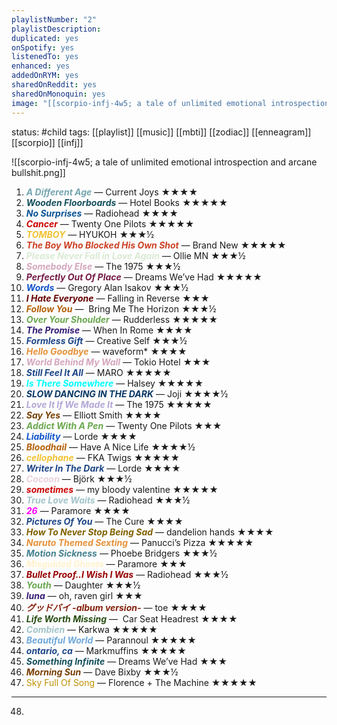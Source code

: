 ```yaml
---
playlistNumber: "2"
playlistDescription:
duplicated: yes
onSpotify: yes
listenedTo: yes
enhanced: yes
addedOnRYM: yes
sharedOnReddit: yes
sharedOnMonoquin: yes
image: "[[scorpio-infj-4w5; a tale of unlimited emotional introspection and arcane bullshit.png]]"
---
```


status: #child 
tags: [[playlist]] [[music]] [[mbti]] [[zodiac]] [[enneagram]] [[scorpio]] [[infj]]

![[scorpio-infj-4w5; a tale of unlimited emotional introspection and arcane bullshit.png]]
1. <span style="color:#76a5af"><b><i>A Different Age</b></i></span> — Current Joys ★★★★
2. <span style="color:#134f5c"><b><i>Wooden Floorboards</b></i></span> — Hotel Books ★★★★★
3. <span style="color:#0b5394"><b><i>No Surprises</i></b></span> — Radiohead ★★★★
4. <span style="color:#cc0000"><b><i>Cancer</i></b></span> — Twenty One Pilots ★★★★★
5. <span style="color:#f1c232"><b><i>TOMBOY</b></i></span> — HYUKOH ★★★½
6. <span style="color:#cc4125"><b><i>The Boy Who Blocked His Own Shot</i></b></span> — Brand New ★★★★★
7. <span style="color:#d9ead3"><b><i>Please Never Fall in Love Again</b></i></span> — Ollie MN ★★★½
8. <span style="color:#d5a6bd"><b><i>Somebody Else</i></b></span> — The 1975 ★★★½
9. <span style="color:#741b47"><b><i>Perfectly Out Of Place</i></b></span> — Dreams We’ve Had ★★★★★
10. <span style="color:#1155cc"><b><i>Words</i></b></span> — Gregory Alan Isakov ★★★½
11. <span style="color:#660000"><b><i>I Hate Everyone</i></b></span> — Falling in Reverse ★★★
12. <span style="color:#b45f06"><b><i>Follow You</i></b></span> —  Bring Me The Horizon ★★★½
13. <span style="color:#6aa84f"><b><i>Over Your Shoulder</i></b></span> — Rudderless ★★★★★
14. <span style="color:#351c75"><b><i>The Promise</i></b></span> — When In Rome ★★★★
15. <span style="color:#1c4587"><b><i>Formless Gift</i></b></span> — Creative Self ★★★½
16. <span style="color:#e69138"><b><i>Hello Goodbye</i></b></span> — waveform* ★★★★
17. <span style="color:#d5a6bd"><b><i>World Behind My Wall</i></b></span> — Tokio Hotel ★★★
18. <span style="color:#1c4587"><b><i>Still Feel It All</b></i></span> — MARO ★★★★★
19. <span style="color:#00ffff"><b><i>Is There Somewhere</b></i></span> — Halsey ★★★★★
20. <span style="color:#073763"><b><i>SLOW DANCING IN THE DARK</i></b></span> — Joji ★★★★½
21. <span style="color:#b4a7d6"><b><i>Love It If We Made It</b></i></span> — The 1975 ★★★★★
22. <span style="color:#783f04"><b><i>Say Yes</i></b></span> — Elliott Smith ★★★★
23. <span style="color:#6aa84f"><b><i>Addict With A Pen</i></b></span> — Twenty One Pilots ★★★
24. <span style="color:#1155cc"><b><i>Liability</b></i></span> — Lorde ★★★★
25. <span style="color:#b45f06"><b><i>Bloodhail</b></i> </span>— Have A Nice Life ★★★★½
26. <span style="color:#f1c232"><b><i>cellophane</b></i> </span>— FKA Twigs ★★★★★
27. <span style="color:#1c4587"><b><i>Writer In The Dark</b></i></span> — Lorde ★★★★
28. <span style="color:#ead1dc"><b><i>Cocoon</b></i></span> — Björk ★★★½
29. <span style="color:#cc0000"><b><i>sometimes</b></i></span> — my bloody valentine ★★★★★
30. <span style="color:#a2c4c9"><b><i>True Love Waits</b></i></span> — Radiohead ★★★½
31. <span style="color:#ff00ff"><b><i>26</i></b></span> — Paramore ★★★★
32. <span style="color:#1c4587"><b><i>Pictures Of You</i></b></span> — The Cure ★★★★
33. <span style="color:#7f6000"><b><i>How To Never Stop Being Sad</i></b></span> — dandelion hands ★★★★
34. <span style="color:#e69138"><b><i>Naruto Themed Sexting</b></i></span> — Panucci’s Pizza ★★★★★
35. <span style="color:#45818e"><b><i>Motion Sickness</i></b></span> — Phoebe Bridgers ★★★½
36. <span style="color:#fff2cc"><b><i>Misguided Ghosts</i></b> </span>— Paramore ★★★
37. <span style="color:#980000"><b><i>Bullet Proof..I Wish I Was</i></b></span> — Radiohead ★★★½
38. <span style="color:#6aa84f"><b><i>Youth</i></b></span> — Daughter ★★★½
39. <span style="color:#351c75"><b><i>luna</i></b></span> — oh, raven girl ★★★
40. <span style="color:#85200c"><b><i>グッドバイ -album version-</b></i></span> — toe ★★★★
41. <span style="color:#274e13"><b><i>Life Worth Missing</i></b></span> —  Car Seat Headrest ★★★★
42. <span style="color:#a2c4c9"><b><i>Combien</i></b></span> — Karkwa ★★★★★
43. <span style="color:#6fa8dc"><b><i>Beautiful World</i></b></span> — Parannoul ★★★★★
44. <span style="color:#1c4587"><b><i>ontario, ca</i></b></span> — Markmuffins ★★★★★
45. <span style="color:#134f5c"><b><i>Something Infinite</i></b></span> — Dreams We’ve Had ★★★
46. <span style="color:#783f04"><b><i>Morning Sun</i></b></span> — Dave Bixby ★★★½
47. <span style="color:#bf9000">Sky Full Of Song</span> — Florence + The Machine ★★★★★
---
48.   